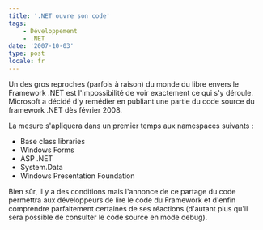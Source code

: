 ```yaml
---
title: '.NET ouvre son code'
tags:
    - Développement
    - .NET
date: '2007-10-03'
type: post
locale: fr
---
```


Un des gros reproches (parfois à raison) du monde du libre envers le Framework .NET est l'impossibilité de voir exactement ce qui s'y déroule. Microsoft a décidé d'y remédier en publiant une partie du code source du framework .NET dès février 2008.

<!-- more -->

La mesure s'apliquera dans un premier temps aux namespaces suivants&nbsp;:

* Base class libraries
* Windows Forms
* ASP .NET
* System.Data
* Windows Presentation Foundation

Bien sûr, il y a des conditions mais l'annonce de ce partage du code permettra aux développeurs de lire le code du Framework et d'enfin comprendre parfaitement certaines de ses réactions (d'autant plus qu'il sera possible de consulter le code source en mode debug).
